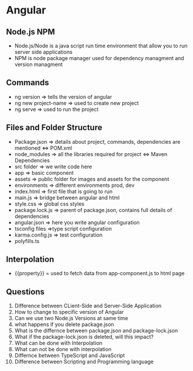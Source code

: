 # Angular
## Node.js NPM
- Node.js/Node is a java script run time environment that allow you to run server side applications
- NPM is node package manager used for dependency managment and version managment

## Commands
- ng version  => tells the version of angular 
- ng new project-name => used to create new project
- ng serve => used to run the project

## Files and Folder Structure
- Package.json => details about project, commands, dependencies are mentioned <=> POM.xml
- node_modules => all the libraries required for project <=> Maven Dependencies
- src folder => we write code here
 - app => basic component
 - assets => public folder for images and assets for the component
 - environments => different environments prod, dev
 - index.html => first file that is going to run
 - main.js => bridge between angular and html
 - style.css => global css styles
- package.lock.js => parent of package.json, contains full details of dependencies
- angular.json => here you write angular configuration
- tsconfig files =>type script configuration
- karma.config.js => test configuration
- polyfills.ts 

## Interpolation
- {{property}} = used to fetch data from app-component.js to html page
 
## Questions
1. Difference between CLient-Side and Server-Side Application
2. How to change to specific version of Angular
3. Can we use two Node.js Versions at same time
4. what happens if you delete package.json
5. What is the differnce between package.json and package-lock.json
6. What if the package-lock.json is deleted, will this impact?
7. What can be done with Interpolation
8. What can not be done with interpolation
9. Differnce between TypeScript and JavaScript
10. Difference between Scripting and Programming language
